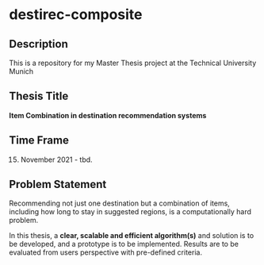 # destirec-composite

## Description
This is a repository for my Master Thesis project at the Technical University Munich

## Thesis Title
**Item Combination in destination recommendation systems** 
## Time Frame 
15. November 2021 - tbd.


## Problem Statement
Recommending not just one destination but a combination of items, including how long to stay in suggested regions, is a computationally hard problem. 

In this thesis, a **clear, scalable and efficient algorithm(s)** and solution is to be developed, and a prototype is to be implemented. Results are to be evaluated from users perspective with pre-defined criteria.